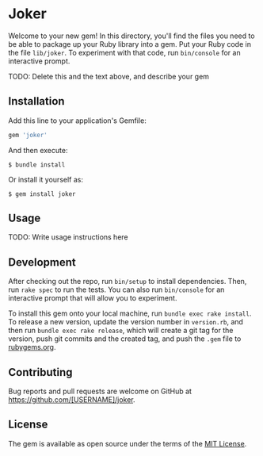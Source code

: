 # Joker

Welcome to your new gem! In this directory, you'll find the files you need to be able to package up your Ruby library into a gem. Put your Ruby code in the file `lib/joker`. To experiment with that code, run `bin/console` for an interactive prompt.

TODO: Delete this and the text above, and describe your gem

## Installation

Add this line to your application's Gemfile:

```ruby
gem 'joker'
```

And then execute:

    $ bundle install

Or install it yourself as:

    $ gem install joker

## Usage

TODO: Write usage instructions here

## Development

After checking out the repo, run `bin/setup` to install dependencies. Then, run `rake spec` to run the tests. You can also run `bin/console` for an interactive prompt that will allow you to experiment.

To install this gem onto your local machine, run `bundle exec rake install`. To release a new version, update the version number in `version.rb`, and then run `bundle exec rake release`, which will create a git tag for the version, push git commits and the created tag, and push the `.gem` file to [rubygems.org](https://rubygems.org).

## Contributing

Bug reports and pull requests are welcome on GitHub at https://github.com/[USERNAME]/joker.

## License

The gem is available as open source under the terms of the [MIT License](https://opensource.org/licenses/MIT).
